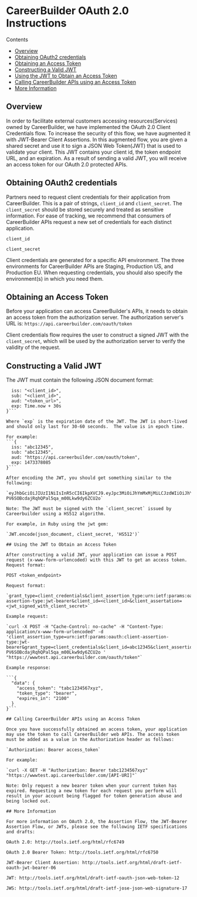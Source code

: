 # CareerBuilder OAuth 2.0 Instructions

Contents

- [Overview](#overview)
- [Obtaining OAuth2 credentials](#obtaining-oAuth2-credentials)
- [Obtaining an Access Token](#obtaining-an-access-token)
- [Constructing a Valid JWT](#constructing-a-valid-jwt)
- [Using the JWT to Obtain an Access Token](#using-the-jwt-to-obtain-an-access-token)
- [Calling CareerBuilder APIs using an Access Token](#calling-careerbuilder-apis-using-an-access-token)
- [More Information](#more-information)

## Overview

In order to facilitate external customers accessing resources(Services) owned by CareerBuilder, we have implemented the OAuth 2.0 Client Credentials flow.  To increase the security of this flow, we have augmented it with JWT-Bearer Client Assertions.  In this augmented flow, you are given a shared secret and use it to sign a JSON Web Token(JWT) that is used to validate your client.  This JWT contains your client id, the token endpoint URL, and an expiration.  As a result of sending a valid JWT, you will receive an access token for our OAuth 2.0 protected APIs. 

## Obtaining OAuth2 credentials

Partners need to request client credentials for their application from CareerBuilder. This is a pair of strings, `client_id` and `client_secret`. The `client_secret` should be stored securely and treated as sensitive information. For ease of tracking, we recommend that consumers of CareerBuilder APIs request a new set of credentials for each distinct application.

`client_id`

`client_secret`

Client credentials are generated for a specific API environment. The three environments for CareerBuilder APIs are Staging, Production US, and Production EU. When requesting credentials, you should also specify the environment(s) in which you need them.

## Obtaining an Access Token

Before your application can access CareerBuilder's APIs, it needs to obtain an access token from the authorization server.  The authorization server's URL is: `https://api.careerbuilder.com/oauth/token`

Client credentials flow requires the user to construct a signed JWT with the `client_secret`, which will be used by the authorization server to verify the validity of the request.  

## Constructing a Valid JWT

The JWT must contain the following JSON document format:  

```{ 
  iss: "<client_id>",
  sub: "<client_id>",
  aud: "<token_url>",
  exp: Time.now + 30s
}```

Where `exp` is the expiration date of the JWT. The JWT is short-lived and should only last for 30-60 seconds.  The value is in epoch time.    

For example:
```{
  iss: "abc12345", 
  sub: "abc12345", 
  aud: "https://api.careerbuilder.com/oauth/token", 
  exp: 1473378085
}```

After encoding the JWT, you should get something similar to the following:

`eyJhbGciOiJIUzI1NiIsInR5cCI6IkpXVCJ9.eyJpc3MiOiJhYmMxMjMiLCJzdWIiOiJhYmMxMjMiLCJhdWQiOiJodHRwczovL3d3d3Rlc3QuYXBpLmNhcmVlcmJ1aWxkZXIuY29tL29hdXRoL3Rva2VuIiwiZXhwIjozMDB9.c1mdrM-PV6SOBcdajRqhQPal5qa_m00Lkw9dy6ZCU2o`

Note: The JWT must be signed with the `client_secret` issued by Careerbuilder using a HS512 algorithm.  

For example, in Ruby using the jwt gem:

`JWT.encode(json_document, client_secret, 'HS512')`

## Using the JWT to Obtain an Access Token

After constructing a valid JWT, your application can issue a POST request (x-www-form-urlencoded) with this JWT to get an access token. Request format:  

POST <token_endpoint>

Request format:

`grant_type=client_credentials&client_assertion_type:urn:ietf:params:oauth:client-assertion-type:jwt-bearer&client_id=<client_id>&client_assertation=<jwt_signed_with_client_secret>`

Example request:

`curl -X POST -H "Cache-Control: no-cache" -H "Content-Type: application/x-www-form-urlencoded" -d 'client_assertion_type=urn:ietf:params:oauth:client-assertion-type:jwt-bearer&grant_type=client_credentials&client_id=abc12345&client_assertion=eyJhbGciOiJIUzI1NiIsInR5cCI6IkpXVCJ9.eyJpc3MiOiJhYmMxMjMiLCJzdWIiOiJhYmMxMjMiLCJhdWQiOiJodHRwczovL3d3d3Rlc3QuYXBpLmNhcmVlcmJ1aWxkZXIuY29tL29hdXRoL3Rva2VuIiwiZXhwIjozMDB9.c1mdrM-PV6SOBcdajRqhQPal5qa_m00Lkw9dy6ZCU2o ' "https://wwwtest.api.careerbuilder.com/oauth/token"` 

Example response:

```{ 
  "data": { 
    "access_token": "tabc1234567xyz", 
    "token_type": "bearer", 
    "expires_in": "2100" 
  }
}```

## Calling CareerBuilder APIs using an Access Token

Once you have successfully obtained an access token, your application may use the token to call CareerBuilder web APIs. The access token must be added as a value in the Authorization header as follows: 

`Authorization: Bearer access_token` 

For example:

`curl -X GET -H "Authorization: Bearer tabc1234567xyz" "https://wwwtest.api.careerbuilder.com/[API-URI]"`

Note: Only request a new bearer token when your current token has expired. Requesting a new token for each request you perform will result in your account being flagged for token generation abuse and being locked out.

## More Information

For more information on OAuth 2.0, the Assertion Flow, the JWT-Bearer Assertion Flow, or JWTs, please see the following IETF specifications and drafts: 

OAuth 2.0: http://tools.ietf.org/html/rfc6749  

OAuth 2.0 Bearer Token: http://tools.ietf.org/html/rfc6750  

JWT-Bearer Client Assertion: http://tools.ietf.org/html/draft-ietf-oauth-jwt-bearer-06 

JWT: http://tools.ietf.org/html/draft-ietf-oauth-json-web-token-12 

JWS: http://tools.ietf.org/html/draft-ietf-jose-json-web-signature-17 
